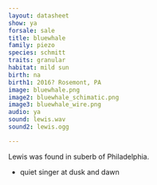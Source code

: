 ```yaml
---
layout: datasheet
show: ya
forsale: sale
title: bluewhale
family: piezo
species: schmitt
traits: granular
habitat: mild sun
birth: na
birth1: 2016? Rosemont, PA
image: bluewhale.png
image2: bluewhale_schimatic.png
image3: bluewhale_wire.png
audio: ya
sound: lewis.wav
sound2: lewis.ogg

---
```


Lewis was found in suberb of Philadelphia.

 - quiet singer at dusk and dawn